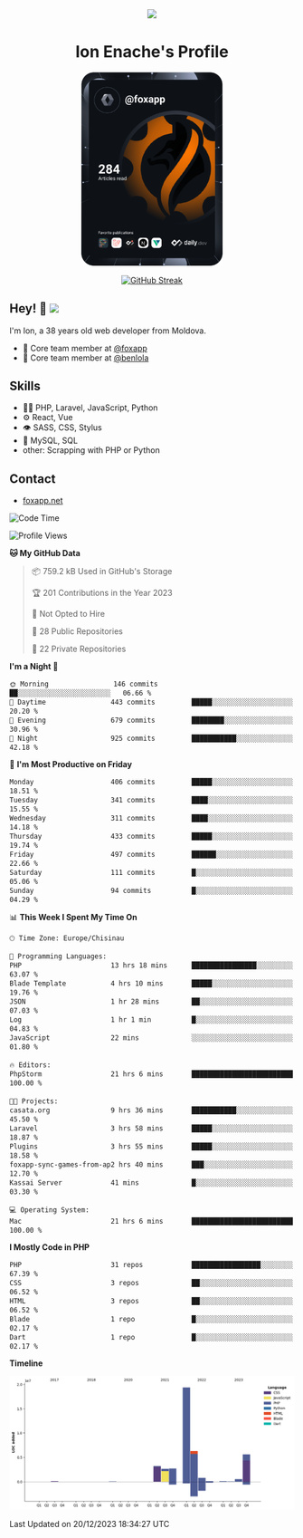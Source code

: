 <div id="header" align="center">
  <img src="https://media.giphy.com/media/M9gbBd9nbDrOTu1Mqx/giphy.gif" width="100"/>
	<h1>Ion Enache's Profile</h1>
</div>
<div align="center">
	<a href="https://app.daily.dev/foxapp"><img src="https://github.com/foxapp/foxapp/blob/master/devcard.svg" width="250" alt="Ion Enache's Dev Card"/></a>
</div>


<div align="center">
	
[![GitHub Streak](http://github-readme-streak-stats.herokuapp.com?user=foxapp&hide_border=true&date_format=M%20j%5B%2C%20Y%5D)](https://git.io/streak-stats)
	
</div>


## Hey! 👋 <img src="https://media.giphy.com/media/hvRJCLFzcasrR4ia7z/giphy.gif" width="30px"/>
I'm Ion, a 38 years old web developer from Moldova.


- 👥 Core team member at [@foxapp](https://github.com/foxapp)
- 👥 Core team member at [@benlola](https://github.com/benlola)

## Skills
- 👨‍💻 PHP, Laravel, JavaScript, Python
- ⚙️ React, Vue
- 👁️ SASS, CSS, Stylus
- 💽 MySQL, SQL
- other: Scrapping with PHP or Python

## Contact
- [foxapp.net](https://www.foxapp.net)

<!--START_SECTION:waka-->
![Code Time](http://img.shields.io/badge/Code%20Time-1%2C695%20hrs%2025%20mins-blue)

![Profile Views](http://img.shields.io/badge/Profile%20Views-8-blue)

**🐱 My GitHub Data** 

> 📦 759.2 kB Used in GitHub's Storage 
 > 
> 🏆 201 Contributions in the Year 2023
 > 
> 🚫 Not Opted to Hire
 > 
> 📜 28 Public Repositories 
 > 
> 🔑 22 Private Repositories 
 > 
**I'm a Night 🦉** 

```text
🌞 Morning                146 commits         ██░░░░░░░░░░░░░░░░░░░░░░░   06.66 % 
🌆 Daytime                443 commits         █████░░░░░░░░░░░░░░░░░░░░   20.20 % 
🌃 Evening                679 commits         ████████░░░░░░░░░░░░░░░░░   30.96 % 
🌙 Night                  925 commits         ███████████░░░░░░░░░░░░░░   42.18 % 
```
📅 **I'm Most Productive on Friday** 

```text
Monday                   406 commits         █████░░░░░░░░░░░░░░░░░░░░   18.51 % 
Tuesday                  341 commits         ████░░░░░░░░░░░░░░░░░░░░░   15.55 % 
Wednesday                311 commits         ████░░░░░░░░░░░░░░░░░░░░░   14.18 % 
Thursday                 433 commits         █████░░░░░░░░░░░░░░░░░░░░   19.74 % 
Friday                   497 commits         ██████░░░░░░░░░░░░░░░░░░░   22.66 % 
Saturday                 111 commits         █░░░░░░░░░░░░░░░░░░░░░░░░   05.06 % 
Sunday                   94 commits          █░░░░░░░░░░░░░░░░░░░░░░░░   04.29 % 
```


📊 **This Week I Spent My Time On** 

```text
🕑︎ Time Zone: Europe/Chisinau

💬 Programming Languages: 
PHP                      13 hrs 18 mins      ████████████████░░░░░░░░░   63.07 % 
Blade Template           4 hrs 10 mins       █████░░░░░░░░░░░░░░░░░░░░   19.76 % 
JSON                     1 hr 28 mins        ██░░░░░░░░░░░░░░░░░░░░░░░   07.03 % 
Log                      1 hr 1 min          █░░░░░░░░░░░░░░░░░░░░░░░░   04.83 % 
JavaScript               22 mins             ░░░░░░░░░░░░░░░░░░░░░░░░░   01.80 % 

🔥 Editors: 
PhpStorm                 21 hrs 6 mins       █████████████████████████   100.00 % 

🐱‍💻 Projects: 
casata.org               9 hrs 36 mins       ███████████░░░░░░░░░░░░░░   45.50 % 
Laravel                  3 hrs 58 mins       █████░░░░░░░░░░░░░░░░░░░░   18.87 % 
Plugins                  3 hrs 55 mins       █████░░░░░░░░░░░░░░░░░░░░   18.58 % 
foxapp-sync-games-from-ap2 hrs 40 mins       ███░░░░░░░░░░░░░░░░░░░░░░   12.70 % 
Kassai Server            41 mins             █░░░░░░░░░░░░░░░░░░░░░░░░   03.30 % 

💻 Operating System: 
Mac                      21 hrs 6 mins       █████████████████████████   100.00 % 
```

**I Mostly Code in PHP** 

```text
PHP                      31 repos            █████████████████░░░░░░░░   67.39 % 
CSS                      3 repos             ██░░░░░░░░░░░░░░░░░░░░░░░   06.52 % 
HTML                     3 repos             ██░░░░░░░░░░░░░░░░░░░░░░░   06.52 % 
Blade                    1 repo              █░░░░░░░░░░░░░░░░░░░░░░░░   02.17 % 
Dart                     1 repo              █░░░░░░░░░░░░░░░░░░░░░░░░   02.17 % 
```



**Timeline**

![Lines of Code chart](https://raw.githubusercontent.com/foxapp/foxapp/master/assets/bar_graph.png)


 Last Updated on 20/12/2023 18:34:27 UTC
<!--END_SECTION:waka-->
